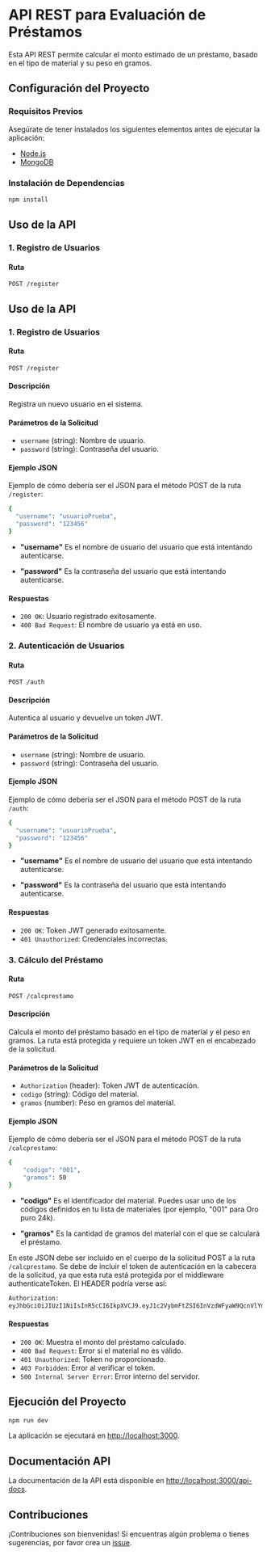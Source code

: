 # API REST para Evaluación de Préstamos

Esta API REST permite calcular el monto estimado de un préstamo, basado en el tipo de material y su peso en gramos.

## Configuración del Proyecto

### Requisitos Previos

Asegúrate de tener instalados los siguientes elementos antes de ejecutar la aplicación:

- [Node.js](https://nodejs.org/)
- [MongoDB](https://www.mongodb.com/try/download/community)

### Instalación de Dependencias

```bash
npm install
```

## Uso de la API

### 1. Registro de Usuarios

#### Ruta

```http
POST /register
```

## Uso de la API

### 1. Registro de Usuarios

#### Ruta

```http
POST /register
```

#### Descripción

Registra un nuevo usuario en el sistema.

#### Parámetros de la Solicitud

- `username` (string): Nombre de usuario.
- `password` (string): Contraseña del usuario.

#### Ejemplo JSON

Ejemplo de cómo debería ser el JSON para el método POST de la ruta `/register`:

```bash
{
  "username": "usuarioPrueba",
  "password": "123456"
}
```

- **"username"** Es el nombre de usuario del usuario que está intentando autenticarse.

- **"password"** Es la contraseña del usuario que está intentando autenticarse.

#### Respuestas

- `200 OK`: Usuario registrado exitosamente.
- `400 Bad Request`: El nombre de usuario ya está en uso.

### 2. Autenticación de Usuarios

#### Ruta

```http
POST /auth
```

#### Descripción

Autentica al usuario y devuelve un token JWT.

#### Parámetros de la Solicitud

- `username` (string): Nombre de usuario.
- `password` (string): Contraseña del usuario.

#### Ejemplo JSON

Ejemplo de cómo debería ser el JSON para el método POST de la ruta `/auth`:

```bash
{
  "username": "usuarioPrueba",
  "password": "123456"
}
```

- **"username"** Es el nombre de usuario del usuario que está intentando autenticarse.

- **"password"** Es la contraseña del usuario que está intentando autenticarse.

#### Respuestas

- `200 OK`: Token JWT generado exitosamente.
- `401 Unauthorized`: Credenciales incorrectas.

### 3. Cálculo del Préstamo

#### Ruta

```http
POST /calcprestamo
```

#### Descripción

Calcula el monto del préstamo basado en el tipo de material y el peso en gramos. La ruta está protegida y requiere un token JWT en el encabezado de la solicitud.

#### Parámetros de la Solicitud

- `Authorization` (header): Token JWT de autenticación.
- `codigo` (string): Código del material.
- `gramos` (number): Peso en gramos del material.

#### Ejemplo JSON

Ejemplo de cómo debería ser el JSON para el método POST de la ruta `/calcprestamo`:

```bash
{
    "codigo": "001",
    "gramos": 50
}
```

- **"codigo"** Es el identificador del material. Puedes usar uno de los códigos definidos en tu lista de materiales (por ejemplo, "001" para Oro puro 24k).

- **"gramos"** Es la cantidad de gramos del material con el que se calculará el préstamo.

En este JSON debe ser incluido en el cuerpo de la solicitud POST a la ruta `/calcprestamo`. Se debe de incluir el token de autenticación en la cabecera de la solicitud, ya que esta ruta está protegida por el middleware authenticateToken. El HEADER podría verse así:

```bash
Authorization: 
eyJhbGciOiJIUzI1NiIsInR5cCI6IkpXVCJ9.eyJ1c2VybmFtZSI6InVzdWFyaW9QcnVlYmEiLCJpYXQiOjE3MDE0MDc1Mzd9.rGYYA3xvm1ZEvTzDffoo0xxIhRE5qMwiRacTOnMGXJQ
```

#### Respuestas

- `200 OK`: Muestra el monto del préstamo calculado.
- `400 Bad Request`: Error si el material no es válido.
- `401 Unauthorized`: Token no proporcionado.
- `403 Forbidden`: Error al verificar el token.
- `500 Internal Server Error`: Error interno del servidor.

## Ejecución del Proyecto

```bash
npm run dev
```

La aplicación se ejecutará en [http://localhost:3000](http://localhost:3000).

## Documentación API

La documentación de la API está disponible en [http://localhost:3000/api-docs](http://localhost:3000/api-docs).

## Contribuciones

¡Contribuciones son bienvenidas! Si encuentras algún problema o tienes sugerencias, por favor crea un [issue](https://github.com/abrahamTech/NodeJS-NacMonPieN2APIREST/issues).


